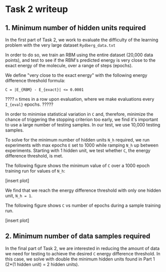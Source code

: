 # Task 2 writeup

## 1. Minimum number of hidden units required

In the first part of Task 2, we work to evaluate the difficulty of the learning problem with the very large dataset `Rydberg_data.txt`

In order to do so, we train an RBM using the entire dataset (20,000 data points), and test to see if the RBM's predicted energy is very close to the exact energy of the molecule, over a range of steps (epochs).

We define "very close to the exact energy" with the following energy difference threshold formula:

    C = |E_{RBM} - E_{exact}| <= 0.0001


???? `n` times in a row upon evaluation, where we make evaluations every `I_{eval}` epochs. ?????

In order to minimise statistical variation in `C` and, therefore, minimize the chance of triggering the stopping criterion too early, we find it's important to use a large number of testing samples. In our test, we use 10,000 testing samples.

To solve for the minimum number of hidden units `N_h` required, we run experiments with max epochs `E` set to 1000 while ramping `N_h` up between experiments. Starting with 1 hidden unit, we test whether `C`, the energy difference threshold, is met.

The following figure shows the minimum value of `C` over a 1000 epoch training run for values of `N_h`: 

[insert plot]

We find that we reach the energy difference threshold with only one hidden unit, `N_h = 1`.

The following figure shows `C` vs number of epochs during a sample training run. 

[insert plot]



## 2. Minimum number of data samples required

In the final part of Task 2, we are interested in reducing the amount of data we need for testing to achieve the desired `C` energy difference threshold. In this case, we solve with double the minimum hidden units found in Part 1 (2*(1 hidden unit) = 2 hidden units).

 


